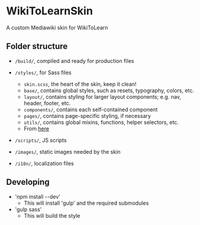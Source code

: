 # WikiToLearnSkin
A custom Mediawiki skin for WikiToLearn

## Folder structure
* `/build/`, compiled and ready for production files

* `/styles/`, for Sass files
    * `skin.scss`, the heart of the skin, keep it clean!
    * `base/`, contains global styles, such as resets, typography, colors, etc. 
    * `layout/`, contains styling for larger layout components; e.g. nav, header, footer, etc. 
    * `components/`, contains each self-contained component 
    * `pages/`, contains page-specific styling, if necessary
    * `utils/`,  contains global mixins, functions, helper selectors, etc.
    * From [here](https://www.sitepoint.com/architecture-sass-project/)
* `/scripts/`, JS scripts
* `/images/`, static images needed by the skin

* `/i18n/`, localization files

## Developing

* 'npm install --dev'
    * This will install 'gulp' and the required submodules
* 'gulp sass' 
    * This will build the style


